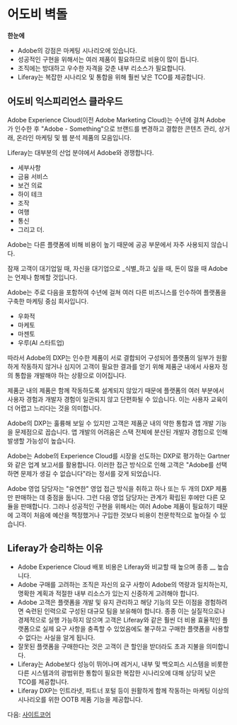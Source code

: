 # 어도비 벽돌

**한눈에**

* Adobe의 강점은 마케팅 시나리오에 있습니다.
* 성공적인 구현을 위해서는 여러 제품이 필요하므로 비용이 많이 듭니다.
* 조직에는 방대하고 우수한 자격을 갖춘 내부 리소스가 필요합니다.
* Liferay는 복잡한 시나리오 및 통합을 위해 훨씬 낮은 TCO를 제공합니다.

## 어도비 익스피리언스 클라우드

Adobe Experience Cloud(이전 Adobe Marketing Cloud)는 수년에 걸쳐 Adobe가 인수한 후 "Adobe - Something"으로 브랜드를 변경하고 결합한 콘텐츠 관리, 상거래, 온라인 마케팅 및 웹 분석 제품의 모음입니다.

Liferay는 대부분의 산업 분야에서 Adobe와 경쟁합니다.

* 세부사항
* 금융 서비스
* 보건 의료
* 하이 테크
* 조작
* 여행
* 통신
* 그리고 더.

Adobe는 다른 플랫폼에 비해 비용이 높기 때문에 공공 부문에서 자주 사용되지 않습니다.

잠재 고객이 대기업일 때, 자신을 대기업으로 _식별_하고 싶을 때, 돈이 많을 때 Adobe는 언제나 함께할 것입니다.

Adobe는 주로 다음을 포함하여 수년에 걸쳐 여러 다른 비즈니스를 인수하여 플랫폼을 구축한 마케팅 중심 회사입니다.

* 우화적
* 마케토
* 마젠토
* 우루(AI 스타트업)

따라서 Adobe의 DXP는 인수한 제품이 서로 결합되어 구성되어 플랫폼의 일부가 원활하게 작동하지 않거나 심지어 고객이 필요한 결과를 얻기 위해 제품군 내에서 사용자 정의 통합을 개발해야 하는 상황으로 이어집니다.

제품군 내의 제품은 함께 작동하도록 설계되지 않았기 때문에 플랫폼의 여러 부분에서 사용자 경험과 개발자 경험이 일관되지 않고 단편화될 수 있습니다. 이는 사용자 교육이 더 어렵고 느리다는 것을 의미합니다.

Adobe의 DXP는 훌륭해 보일 수 있지만 고객은 제품군 내의 약한 통합과 앱 개발 기능을 문제점으로 꼽습니다. 앱 개발의 어려움은 스택 전체에 분산된 개발자 경험으로 인해 발생할 가능성이 높습니다.

Adobe는 Adobe의 Experience Cloud를 시장을 선도하는 DXP로 평가하는 Gartner와 같은 업계 보고서를 활용합니다. 이러한 접근 방식으로 인해 고객은 "Adobe를 선택하면 문제가 생길 수 없습니다"라는 정서를 갖게 되었습니다.

Adobe 영업 담당자는 "유연한" 영업 접근 방식을 취하고 하나 또는 두 개의 DXP 제품만 판매하는 데 중점을 둡니다. 그런 다음 영업 담당자는 관계가 확립된 후에만 다른 모듈을 판매합니다. 그러나 성공적인 구현을 위해서는 여러 Adobe 제품이 필요하기 때문에 고객이 처음에 예산을 책정했거나 구입한 것보다 비용이 천문학적으로 높아질 수 있습니다.

## Liferay가 승리하는 이유

* Adobe Experience Cloud 배포 비용은 Liferay와 비교할 때 높으며 종종 __ 높습니다.
* Adobe 구매를 고려하는 조직은 자신의 요구 사항이 Adobe의 역량과 일치하는지, 명확한 계획과 적절한 내부 리소스가 있는지 신중하게 고려해야 합니다.
* Adobe 고객은 플랫폼을 개발 및 유지 관리하고 해당 기능의 모든 이점을 경험하려면 숙련된 인력으로 구성된 대규모 팀을 보유해야 합니다. 종종 이는 실질적으로나 경제적으로 실행 가능하지 않으며 고객은 Liferay와 같은 훨씬 더 비용 효율적인 플랫폼으로 실제 요구 사항을 충족할 수 있었음에도 불구하고 구매한 플랫폼을 사용할 수 없다는 사실을 알게 됩니다.
* 잘못된 플랫폼을 구매한다는 것은 고객이 큰 할인을 받더라도 초과 지불을 의미합니다.
* Liferay는 Adobe보다 성능이 뛰어나며 레거시, 내부 및 백오피스 시스템을 비롯한 다른 시스템과의 광범위한 통합이 필요한 복잡한 시나리오에 대해 상당히 낮은 TCO를 제공합니다.
* Liferay DXP는 인트라넷, 파트너 포털 등이 원활하게 함께 작동하는 마케팅 이상의 시나리오를 위한 OOTB 제품 기능을 제공합니다.

다음: [사이트코어](./sitecore.md)
